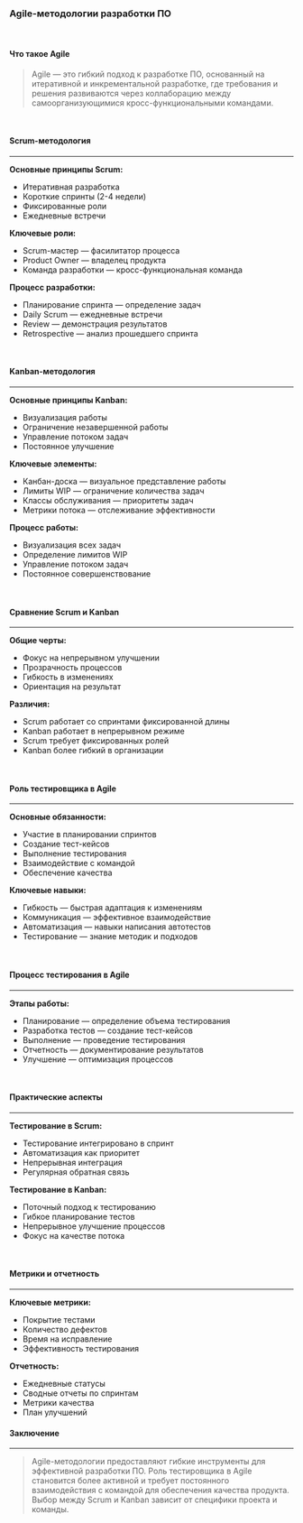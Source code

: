 ### Agile-методологии разработки ПО

<br />

#### Что такое Agile

> Agile — это гибкий подход к разработке ПО, основанный на итеративной и инкрементальной разработке, где требования и решения развиваются через коллаборацию между самоорганизующимися кросс-функциональными командами.

<br />

#### Scrum-методология
------

**Основные принципы Scrum:**

* Итеративная разработка
* Короткие спринты (2-4 недели)
* Фиксированные роли
* Ежедневные встречи

**Ключевые роли:**

* Scrum-мастер — фасилитатор процесса
* Product Owner — владелец продукта
* Команда разработки — кросс-функциональная команда

**Процесс разработки:**

* Планирование спринта — определение задач
* Daily Scrum — ежедневные встречи
* Review — демонстрация результатов
* Retrospective — анализ прошедшего спринта

<br />

#### Kanban-методология
------

**Основные принципы Kanban:**

* Визуализация работы
* Ограничение незавершенной работы
* Управление потоком задач
* Постоянное улучшение

**Ключевые элементы:**

* Канбан-доска — визуальное представление работы
* Лимиты WIP — ограничение количества задач
* Классы обслуживания — приоритеты задач
* Метрики потока — отслеживание эффективности

**Процесс работы:**

* Визуализация всех задач
* Определение лимитов WIP
* Управление потоком задач
* Постоянное совершенствование

<br />

#### Сравнение Scrum и Kanban
------

**Общие черты:**

* Фокус на непрерывном улучшении
* Прозрачность процессов
* Гибкость в изменениях
* Ориентация на результат

**Различия:**

* Scrum работает со спринтами фиксированной длины
* Kanban работает в непрерывном режиме
* Scrum требует фиксированных ролей
* Kanban более гибкий в организации

<br />

#### Роль тестировщика в Agile
------

**Основные обязанности:**

* Участие в планировании спринтов
* Создание тест-кейсов
* Выполнение тестирования
* Взаимодействие с командой
* Обеспечение качества

**Ключевые навыки:**

* Гибкость — быстрая адаптация к изменениям
* Коммуникация — эффективное взаимодействие
* Автоматизация — навыки написания автотестов
* Тестирование — знание методик и подходов

<br />

#### Процесс тестирования в Agile
------

**Этапы работы:**

* Планирование — определение объема тестирования
* Разработка тестов — создание тест-кейсов
* Выполнение — проведение тестирования
* Отчетность — документирование результатов
* Улучшение — оптимизация процессов

<br />

#### Практические аспекты
------

**Тестирование в Scrum:**

* Тестирование интегрировано в спринт
* Автоматизация как приоритет
* Непрерывная интеграция
* Регулярная обратная связь

**Тестирование в Kanban:**

* Поточный подход к тестированию
* Гибкое планирование тестов
* Непрерывное улучшение процессов
* Фокус на качестве потока

<br />

#### Метрики и отчетность
------

**Ключевые метрики:**

* Покрытие тестами
* Количество дефектов
* Время на исправление
* Эффективность тестирования

**Отчетность:**

* Ежедневные статусы
* Сводные отчеты по спринтам
* Метрики качества
* План улучшений

#### Заключение
------

> Agile-методологии предоставляют гибкие инструменты для эффективной разработки ПО. Роль тестировщика в Agile становится более активной и требует постоянного взаимодействия с командой для обеспечения качества продукта. Выбор между Scrum и Kanban зависит от специфики проекта и команды.